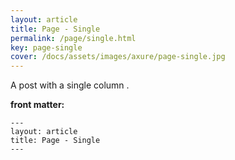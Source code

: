 ```yaml
---
layout: article
title: Page - Single
permalink: /page/single.html
key: page-single
cover: /docs/assets/images/axure/page-single.jpg
---
```


A post with a single column .

<!--more-->

**front matter:**

    ---
    layout: article
    title: Page - Single
    ---
